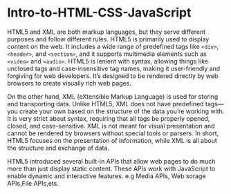 # Intro-to-HTML-CSS-JavaScript

HTML5 and XML are both markup languages, but they serve different purposes and follow different rules. HTML5 is primarily used to display content on the web. It includes a wide range of predefined tags like `<div>`, `<header>`, and `<section>`, and it supports multimedia elements such as `<video>` and `<audio>`. HTML5 is lenient with syntax, allowing things like unclosed tags and case-insensitive tag names, making it user-friendly and forgiving for web developers. It’s designed to be rendered directly by web browsers to create visually rich web pages. 

On the other hand, XML (eXtensible Markup Language) is used for storing and transporting data. Unlike HTML5, XML does not have predefined tags—you create your own based on the structure of the data you’re working with. It is very strict about syntax, requiring that all tags be properly opened, closed, and case-sensitive. XML is not meant for visual presentation and cannot be rendered by browsers without special tools or parsers. In short, HTML5 focuses on the presentation of information, while XML is all about the structure and exchange of data.

HTML5 introduced several built-in APIs that allow web pages to do much more than just display static content. These APIs work with JavaScript to enable dynamic and interactive features.
e.g Media APIs, Web sorage APIs,File APIs,ets.


